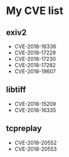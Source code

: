 # My CVE list

## exiv2
- CVE-2018-16336
- CVE-2018-17229
- CVE-2018-17230
- CVE-2018-17282
- CVE-2018-19607

## libtiff
- CVE-2018-15209
- CVE-2018-16335

## tcpreplay
- CVE-2018-20552
- CVE-2018-20553